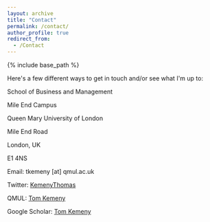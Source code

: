 ```yaml
---
layout: archive
title: "Contact"
permalink: /contact/
author_profile: true
redirect_from:
  - /Contact
---
```


{% include base_path %}
 

Here's a few different ways to get in touch and/or see what I'm up to:

School of Business and Management

Mile End Campus

Queen Mary University of London

Mile End Road

London, UK

E1 4NS


Email: tkemeny [at] qmul.ac.uk

Twitter: <a href="https://twitter.com/KemenyThomas">KemenyThomas </a>

QMUL: <a href="https://www.qmul.ac.uk/busman/staff/kemeny-thomas.html">Tom Kemeny </a>

Google Scholar: <a href="https://scholar.google.com/citations?hl=en&pli=1&user=1bBUHOUAAAAJ">Tom Kemeny</a>
